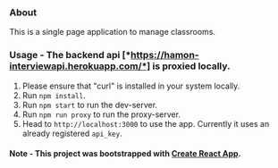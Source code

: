 ### About

This is a single page application to manage classrooms.

### Usage - The backend api [*https://hamon-interviewapi.herokuapp.com/*] is proxied locally.

1. Please ensure that "curl" is installed in your system locally.
2. Run `npm install`.
3. Run `npm start` to run the dev-server.
4. Run `npm run proxy` to run the proxy-server.
5. Head to `http://localhost:3000` to use the app. Currently it uses an already registered `api_key`.

#### Note - This project was bootstrapped with [Create React App](https://github.com/facebook/create-react-app).
